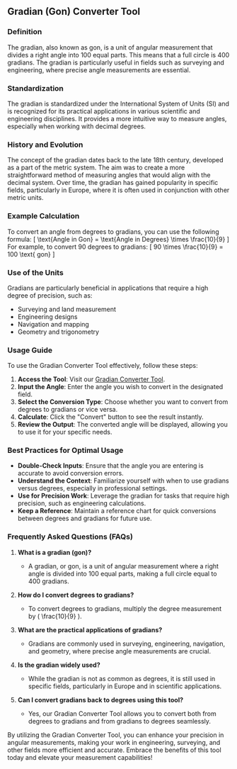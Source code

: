 ## Gradian (Gon) Converter Tool

### Definition
The gradian, also known as gon, is a unit of angular measurement that divides a right angle into 100 equal parts. This means that a full circle is 400 gradians. The gradian is particularly useful in fields such as surveying and engineering, where precise angle measurements are essential.

### Standardization
The gradian is standardized under the International System of Units (SI) and is recognized for its practical applications in various scientific and engineering disciplines. It provides a more intuitive way to measure angles, especially when working with decimal degrees.

### History and Evolution
The concept of the gradian dates back to the late 18th century, developed as a part of the metric system. The aim was to create a more straightforward method of measuring angles that would align with the decimal system. Over time, the gradian has gained popularity in specific fields, particularly in Europe, where it is often used in conjunction with other metric units.

### Example Calculation
To convert an angle from degrees to gradians, you can use the following formula:
\[ \text{Angle in Gon} = \text{Angle in Degrees} \times \frac{10}{9} \]
For example, to convert 90 degrees to gradians:
\[ 90 \times \frac{10}{9} = 100 \text{ gon} \]

### Use of the Units
Gradians are particularly beneficial in applications that require a high degree of precision, such as:
- Surveying and land measurement
- Engineering designs
- Navigation and mapping
- Geometry and trigonometry

### Usage Guide
To use the Gradian Converter Tool effectively, follow these steps:
1. **Access the Tool**: Visit our [Gradian Converter Tool](https://www.inayam.co/unit-converter/angle).
2. **Input the Angle**: Enter the angle you wish to convert in the designated field.
3. **Select the Conversion Type**: Choose whether you want to convert from degrees to gradians or vice versa.
4. **Calculate**: Click the "Convert" button to see the result instantly.
5. **Review the Output**: The converted angle will be displayed, allowing you to use it for your specific needs.

### Best Practices for Optimal Usage
- **Double-Check Inputs**: Ensure that the angle you are entering is accurate to avoid conversion errors.
- **Understand the Context**: Familiarize yourself with when to use gradians versus degrees, especially in professional settings.
- **Use for Precision Work**: Leverage the gradian for tasks that require high precision, such as engineering calculations.
- **Keep a Reference**: Maintain a reference chart for quick conversions between degrees and gradians for future use.

### Frequently Asked Questions (FAQs)

1. **What is a gradian (gon)?**
   - A gradian, or gon, is a unit of angular measurement where a right angle is divided into 100 equal parts, making a full circle equal to 400 gradians.

2. **How do I convert degrees to gradians?**
   - To convert degrees to gradians, multiply the degree measurement by \( \frac{10}{9} \).

3. **What are the practical applications of gradians?**
   - Gradians are commonly used in surveying, engineering, navigation, and geometry, where precise angle measurements are crucial.

4. **Is the gradian widely used?**
   - While the gradian is not as common as degrees, it is still used in specific fields, particularly in Europe and in scientific applications.

5. **Can I convert gradians back to degrees using this tool?**
   - Yes, our Gradian Converter Tool allows you to convert both from degrees to gradians and from gradians to degrees seamlessly.

By utilizing the Gradian Converter Tool, you can enhance your precision in angular measurements, making your work in engineering, surveying, and other fields more efficient and accurate. Embrace the benefits of this tool today and elevate your measurement capabilities!